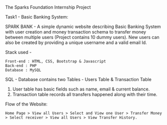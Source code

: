 The Sparks Foundation Internship Project

Task1 - Basic Banking System:

SPARK BANK - A simple dynamic website describing Basic Banking System with user creation and money transaction schema to transfer money between multiple users (Project contains 10 dummy users). New users can also be created by providing a unique username and a valid email Id. 

Stack used - 

    Front-end : HTML, CSS, Bootstrap & Javascript 
    Back-end : PHP 
    Database : MySQL   

SQL - Database contains two Tables - Users Table & Transaction Table 

1. User table has basic fields such as name, email & current balance. 
2. Transaction table records all transfers happened along with their time.  

Flow of the Website: 

    Home Page > View all Users > Select and View one User > Transfer Money > Select receiver > View all Users > View Transfer History.
